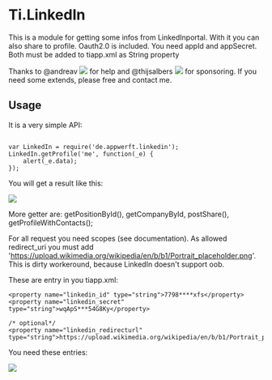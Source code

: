 Ti.LinkedIn
===========

This is a module for getting some infos from LinkedInportal. With it you can also share to profile.
Oauth2.0 is included. You need appId and appSecret. Both must be added to tiapp.xml as String property

Thanks to @andreav ![](https://avatars.slack-edge.com/2015-07-04/7233019188_622d59713626a983b56b_72.jpg) for help and @thijsalbers ![](https://ti-slack.slack.com/team/thijsalbers) for sponsoring. If you need some extends, please free and contact me.

Usage
-----

It is a very simple API:

~~~

var LinkedIn = require('de.appwerft.linkedin');
LinkedIn.getProfile('me', function(_e) {
    alert(_e.data);
});
~~~

You will get a result like this: 


![](https://raw.githubusercontent.com/AppWerft/Ti.LinkedIn/master/documentation/res.png)

More getter are: getPositionById(), getCompanyById, postShare(), getProfileWithContacts();

For all request you need scopes (see documentation). As allowed redirect_uri you must add  'https://upload.wikimedia.org/wikipedia/en/b/b1/Portrait_placeholder.png'. This is dirty workeround, because LinkedIn doesn't support oob.

These are entry in you tiapp.xml:

~~~
<property name="linkedin_id" type="string">7798****xfs</property>
<property name="linkedin_secret" type="string">wqApS***54G8Ky</property>

/* optional*/
<property name="linkedin_redirecturl" type="string">https://upload.wikimedia.org/wikipedia/en/b/b1/Portrait_placeholder.png</property>

~~~

You need these entries:

![](https://raw.githubusercontent.com/AppWerft/Ti.LinkedIn/master/documentation/screen.png)